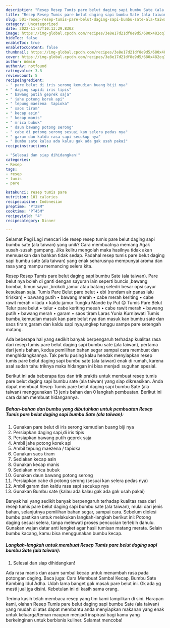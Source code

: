 ```yaml
---
description: "Resep Resep Tumis pare belut daging sapi bumbu Sate (ala taiwan) yang Lezat, Lezat"
title: "Resep Resep Tumis pare belut daging sapi bumbu Sate (ala taiwan) yang Lezat, Lezat"
slug: 501-resep-resep-tumis-pare-belut-daging-sapi-bumbu-sate-ala-taiwan-yang-lezat-lezat
category: Uncategorized
date: 2022-11-27T10:13:29.830Z
image: https://img-global.cpcdn.com/recipes/3e8e17d21df8e9d5/680x482cq70/resep-tumis-pare-belut-daging-sapi-bumbu-sate-ala-taiwan-foto-resep-utama.jpg
hideToc: false
enableToc: true
enableTocContent: false
thumbnail: https://img-global.cpcdn.com/recipes/3e8e17d21df8e9d5/680x482cq70/resep-tumis-pare-belut-daging-sapi-bumbu-sate-ala-taiwan-foto-resep-utama.jpg
cover: https://img-global.cpcdn.com/recipes/3e8e17d21df8e9d5/680x482cq70/resep-tumis-pare-belut-daging-sapi-bumbu-sate-ala-taiwan-foto-resep-utama.jpg
author: Admin
authorAv: notfound
ratingvalue: 3.8
reviewcount: 5
recipeingredient:
- " pare belut di iris serong kemudian buang biji nya"
- " daging sapidi iris tipis"
- " bawang putih geprek saja"
- " jahe potong korek api"
- " tepung maezena  tapioka"
- " saos tiram"
- " kecap asin"
- " kecap manis"
- " mrica bubuk"
- " daun bawang potong serong"
- " cabe di potong serong sesuai kan selera pedas nya"
- " garam dan kaldu rasa sapi secukup nya"
- " Bumbu sate kalau ada kalau gak ada gak usah pakai"
recipeinstructions:

- "Selesai dan siap dihidangkan!"
categories:
- Resep
tags:
- resep
- tumis
- pare

katakunci: resep tumis pare 
nutrition: 101 calories
recipecuisine: Indonesian
preptime: "PT28M"
cooktime: "PT45M"
recipeyield: "4"
recipecategory: Dinner

---
```



Selamat Pagi Lagi mencari ide resep resep tumis pare belut daging sapi bumbu sate (ala taiwan) yang unik? Cara membuatnya memang Agak susah-susah gampang. Jika keliru mengolah maka hasilnya tidak akan memuaskan dan bahkan tidak sedap. Padahal resep tumis pare belut daging sapi bumbu sate (ala taiwan) yang enak seharusnya mempunyai aroma dan rasa yang mampu memancing selera kita.


Resep Resep Tumis pare belut daging sapi bumbu Sate (ala taiwan). Pare belut nya boleh di ganti dengan sayuran lain seperti buncis ,bawang bombai, timun sayur ,brokoli ,jamur atau batang seledri besar opsi sayur kesukaan saja. Tumis Pare Belut pare belut • ebi (rendam air panas lalu tiriskan) • bawang putih • bawang merah • cabe merah keriting • cabe rawit merah • lada • kaldu jamur Tungku Mande by Put 😊 Tumis Pare Belut Telur pare belut • telur • cabe keriting meeah • cabe rawit merah • bawang putih • bawang merah • garam • saos tiram Laras Yunia Kurniawati Tumis bumbu,kemudian masuk kan pare belut nya dan masuk kan bumbu sate dan saos tiram,garam dan kaldu sapi nya,ungkep tunggu sampe pare setengah matang.

Ada beberapa hal yang sedikit banyak berpengaruh terhadap kualitas rasa dari resep tumis pare belut daging sapi bumbu sate (ala taiwan), pertama dari jenis bahan, kedua pemilihan bahan segar sampai cara membuat dan menghidangkannya. Tak perlu pusing kalau hendak menyiapkan resep tumis pare belut daging sapi bumbu sate (ala taiwan) enak di rumah, karena asal sudah tahu triknya maka hidangan ini bisa menjadi suguhan spesial.


Berikut ini ada beberapa tips dan trik praktis untuk membuat resep tumis pare belut daging sapi bumbu sate (ala taiwan) yang siap dikreasikan. Anda dapat membuat Resep Tumis pare belut daging sapi bumbu Sate (ala taiwan) menggunakan 13 jenis bahan dan 0 langkah pembuatan. Berikut ini cara dalam membuat hidangannya.

<!--inarticleads1-->

##### Bahan-bahan dan bumbu yang dibutuhkan untuk pembuatan Resep Tumis pare belut daging sapi bumbu Sate (ala taiwan):

1. Gunakan  pare belut di iris serong kemudian buang biji nya
1. Persiapkan  daging sapi,di iris tipis
1. Persiapkan  bawang putih geprek saja
1. Ambil  jahe potong korek api
1. Ambil  tepung maezena / tapioka
1. Gunakan  saos tiram
1. Sediakan  kecap asin
1. Gunakan  kecap manis
1. Sediakan  mrica bubuk
1. Gunakan  daun bawang potong serong
1. Persiapkan  cabe di potong serong (sesuai kan selera pedas nya)
1. Ambil  garam dan kaldu rasa sapi secukup nya
1. Gunakan  Bumbu sate (kalau ada kalau gak ada gak usah pakai)


Banyak hal yang sedikit banyak berpengaruh terhadap kualitas rasa dari resep tumis pare belut daging sapi bumbu sate (ala taiwan), mulai dari jenis bahan, selanjutnya pemilihan bahan segar, sampai cara. Sebelum diolesi bumbu pastikan untuk melakukan langkah-langkah berikut ini: Potong daging sesuai selera, tanpa melewati proses pencucian terlebih dahulu. Gunakan wajan datar anti lengket agar hasil tumisan matang merata. Selain bumbu kacang, kamu bisa menggunakan bumbu kecap. 

<!--inarticleads2-->

##### Langkah-langkah untuk membuat Resep Tumis pare belut daging sapi bumbu Sate (ala taiwan):


1. Selesai dan siap dihidangkan!

Ada rasa manis dan asam sambal kecap untuk menambah rasa pada potongan daging. Baca juga: Cara Membuat Sambal Kecap, Bumbu Sate Kambing Idul Adha. Udah lama banget gak masak pare belut ini. Gk ada yg mesti jual jga disini. Kebetulan ini di kasih sama orang. 

Terima kasih telah membaca resep yang tim kami tampilkan di sini. Harapan kami, olahan Resep Tumis pare belut daging sapi bumbu Sate (ala taiwan) yang mudah di atas dapat membantu anda menyiapkan makanan yang enak untuk keluarga/teman maupun menjadi inspirasi bagi kamu yang berkeinginan untuk berbisnis kuliner. Selamat mencoba!
